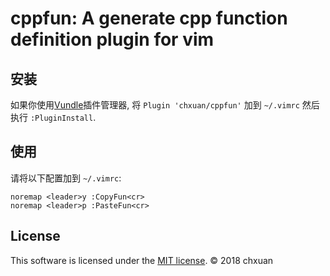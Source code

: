 cppfun: A generate cpp function definition plugin for vim
===============================================

安装
------------
    
如果你使用[Vundle][1]插件管理器, 将 `Plugin 'chxuan/cppfun'` 加到 `~/.vimrc` 然后执行 `:PluginInstall`.

使用
------------

请将以下配置加到 `~/.vimrc`:

    noremap <leader>y :CopyFun<cr>
    noremap <leader>p :PasteFun<cr>

License
------------

This software is licensed under the [MIT license][2]. © 2018 chxuan


  [1]: https://github.com/VundleVim/Vundle.vim
  [2]: https://github.com/chxuan/cppfun/blob/master/LICENSE
